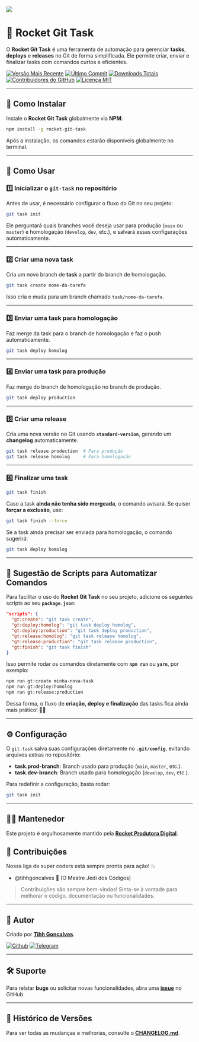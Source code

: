 <img src="https://raw.githubusercontent.com/filipedeschamps/rss-feed-emitter/master/content/logo.gif">

# 🚀 Rocket Git Task

O **Rocket Git Task** é uma ferramenta de automação para gerenciar **tasks**, **deploys** e **releases** no Git de forma simplificada. Ele permite criar, enviar e finalizar tasks com comandos curtos e eficientes.

[![Versão Mais Recente](https://img.shields.io/github/release/tihhgoncalves/rocket-git-task.svg?style=flat)]()
[![Último Commit](https://img.shields.io/github/last-commit/tihhgoncalves/rocket-git-task.svg?style=flat)]()
[![Downloads Totais](https://img.shields.io/npm/dt/rocket-git-task.svg?style=flat)](https://www.npmjs.com/package/rocket-git-task)
[![Contribuidores do GitHub](https://img.shields.io/github/contributors/tihhgoncalves/rocket-git-task.svg?style=flat)]()
[![Licença MIT](https://img.shields.io/badge/Licença-MIT-yellow.svg)](https://opensource.org/licenses/)

---

## 🎯 Como Instalar

Instale o **Rocket Git Task** globalmente via **NPM**:

```sh
npm install -g rocket-git-task
```

Após a instalação, os comandos estarão disponíveis globalmente no terminal.

---

## 🚀 Como Usar

### 1️⃣ Inicializar o `git-task` no repositório

Antes de usar, é necessário configurar o fluxo do Git no seu projeto:

```sh
git task init
```

Ele perguntará quais branches você deseja usar para produção (`main` ou `master`) e homologação (`develop`, `dev`, etc.), e salvará essas configurações automaticamente.

---

### 2️⃣ Criar uma nova task

Cria um novo branch de **task** a partir do branch de homologação.

```sh
git task create nome-da-tarefa
```

Isso cria e muda para um branch chamado `task/nome-da-tarefa`.

---

### 3️⃣ Enviar uma task para homologação

Faz merge da task para o branch de homologação e faz o push automaticamente.

```sh
git task deploy homolog
```

---

### 4️⃣ Enviar uma task para produção

Faz merge do branch de homologação no branch de produção.

```sh
git task deploy production
```

---

### 5️⃣ Criar uma release

Cria uma nova versão no Git usando **`standard-version`**, gerando um **changelog** automaticamente.

```sh
git task release production  # Para produção
git task release homolog     # Para homologação
```

---

### **6️⃣ Finalizar uma task**

```sh
git task finish
```

Caso a task **ainda não tenha sido mergeada**, o comando avisará. Se quiser **forçar a exclusão**, use:

```sh
git task finish --force
```

Se a task ainda precisar ser enviada para homologação, o comando sugerirá:

```sh
git task deploy homolog
```

---

## 📌 **Sugestão de Scripts para Automatizar Comandos**

Para facilitar o uso do **Rocket Git Task** no seu projeto, adicione os seguintes scripts ao seu **`package.json`**:

```json
"scripts": {
  "gt:create": "git task create",
  "gt:deploy:homolog": "git task deploy homolog",
  "gt:deploy:production": "git task deploy production",
  "gt:release:homolog": "git task release homolog",
  "gt:release:production": "git task release production",
  "gt:finish": "git task finish"
}
```

Isso permite rodar os comandos diretamente com **`npm run`** ou **`yarn`**, por exemplo:

```sh
npm run gt:create minha-nova-task
npm run gt:deploy:homolog
npm run gt:release:production
```

Dessa forma, o fluxo de **criação, deploy e finalização** das tasks fica ainda mais prático! 🚀🔥

---

## ⚙️ Configuração

O `git-task` salva suas configurações diretamente no **`.git/config`**, evitando arquivos extras no repositório:

- **task.prod-branch**: Branch usado para produção (`main`, `master`, etc.).
- **task.dev-branch**: Branch usado para homologação (`develop`, `dev`, etc.).

Para redefinir a configuração, basta rodar:

```sh
git task init
```

---

## 👨‍💻 Mantenedor

Este projeto é orgulhosamente mantido pela **[Rocket Produtora Digital](https://www.produtorarocket.com)**.

## 📌 Contribuições

Nossa liga de super coders está sempre pronta para ação! 💥

- @tihhgoncalves 🚀 (O Mestre Jedi dos Códigos)

> Contribuições são sempre bem-vindas! Sinta-se à vontade para melhorar o código, documentação ou funcionalidades.

---

## 🔗 Autor

Criado por **[Tihh Gonçalves](https://github.com/tihhgoncalves)**.

[![Github](https://img.shields.io/badge/GitHub-181717.svg?style=for-the-badge&logo=GitHub&logoColor=white)](https://github.com/tihhgoncalves)
[![Telegram](https://img.shields.io/badge/Telegram-26A5E4.svg?style=for-the-badge&logo=Telegram&logoColor=white)](https://t.me/tihhgoncalves)

---

## 🛠 Suporte

Para relatar **bugs** ou solicitar novas funcionalidades, abra uma **[issue](https://github.com/tihhgoncalves/rocket-git-task/issues)** no GitHub.

---

## 📜 Histórico de Versões

Para ver todas as mudanças e melhorias, consulte o **[CHANGELOG.md](https://github.com/tihhgoncalves/rocket-git-task/blob/main/CHANGELOG.md)**.
